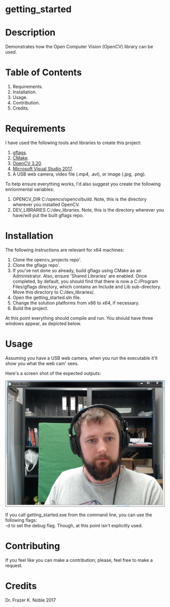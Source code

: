 # getting_started

# Description

Demonstrates how the Open Computer Vision (OpenCV) library can be used.

# Table of Contents

1. Requirements.
1. Installation.
1. Usage.
1. Contribution.
1. Credits.

# Requirements

I have used the following tools and libraries to create this project:

1. [gflags](https://github.com/gflags/gflags).
1. [CMake](https://cmake.org/).
1. [OpenCV 3.20](http://opencv.org/).
1. [Microsoft Visual Studio 2017](https://www.visualstudio.com/).
1. A USB web camera, video file (.mp4, .avi), or image (.jpg, .png).

To help ensure everything works, I'd also suggest you create the following enrionmental variables:
1. OPENCV_DIR C:/opencv/opencv/build. Note, this is the directory wherever you installed OpenCV.
1. DEV_LIBRARIES C:/dev_libraries. Note, this is the directory wherever you have/will put the built gflags repo.

# Installation

The following instructions are relevant for x64 machines:

1. Clone the opencv_projects repo'.
1. Clone the gflags repo'.
1. If you've not done so already, build gflags using CMake as an Administrator. Also, ensure 'Shared Libraries' are enabled. Once completed, by default, you should find that there is now a C:/Program Files/gflags directory, which contains an Include and Lib sub-directory. Move this directory to C:/dev_libraries/.
1. Open the getting_started.sln file.
1. Change the solution platforms from x86 to x64, if necessary.
1. Build the project.

At this point everything should compile and run. You should have three windows appear, as depicted below.

# Usage

Assuming you have a USB web camera, when you run the executable it'll show you what the web cam' sees.

Here's a screen shot of the expected outputs:

![Example](./data/output/screenshot.PNG)

If you call getting_started.exe from the command line, you can use the following flags:  
-d to set the debug flag. Though, at this point isn't explicitly used.  

# Contributing

If you feel like you can make a contribution; please, feel free to make a request.

# Credits

Dr. Frazer K. Noble 2017

